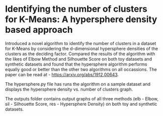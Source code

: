 # Identifying the number of clusters for K-Means: A hypersphere density based approach

Introduced a novel algorithm to identify the number of clusters in a dataset for K-Means by considering the d-dimensional hypersphere densities of the clusters as the deciding factor. Compared the results of the algorithm with the likes of Elbow Method and Silhouette Score on both toy datasets and synthetic datasets and found that the hypersphere algorithm performs equally good or better than the other two algorithms on all occassions. The paper can be read at - https://arxiv.org/abs/1912.00643.

The hypersphere.py file has runs the algorithm on a sample dataset and displays the hypersphere density vs. number of clusters graph.

The outputs folder contains output graphs of all three methods (elb - Elbow, sil - Silhouette Score, res - Hypersphere Density) on both toy and synthetic datasets.